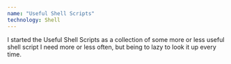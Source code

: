 ```yaml
---
name: "Useful Shell Scripts"
technology: Shell
---
```

I started the <a hef="https://github.com/arossmann/useful_shell_scripts">Useful Shell Scripts</a> as a collection of some more or less useful shell script I need more or less often, but being to lazy to look it up every time.